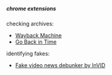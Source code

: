 ##### chrome extensions

checking archives:

 * [Wayback Machine](https://chrome.google.com/webstore/detail/wayback-machine/fpnmgdkabkmnadcjpehmlllkndpkmiak)
 * [Go Back in Time](https://chrome.google.com/webstore/detail/go-back-in-time/hgdahcpipmgehmaaankiglanlgljlakj)

identifying fakes:

 * [Fake video news debunker by InVID](https://chrome.google.com/webstore/detail/fake-video-news-debunker/mhccpoafgdgbhnjfhkcmgknndkeenfhe)
